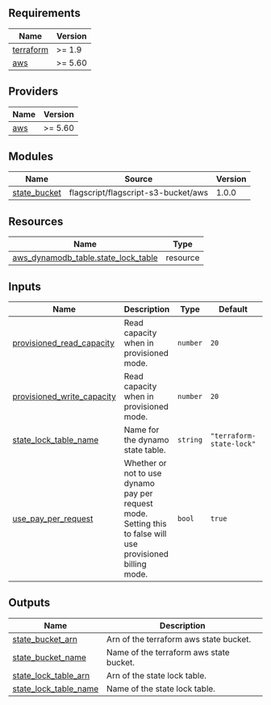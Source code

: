 <!-- BEGIN_TF_DOCS -->
## Requirements

| Name | Version |
|------|---------|
| <a name="requirement_terraform"></a> [terraform](#requirement\_terraform) | >= 1.9 |
| <a name="requirement_aws"></a> [aws](#requirement\_aws) | >= 5.60 |

## Providers

| Name | Version |
|------|---------|
| <a name="provider_aws"></a> [aws](#provider\_aws) | >= 5.60 |

## Modules

| Name | Source | Version |
|------|--------|---------|
| <a name="module_state_bucket"></a> [state\_bucket](#module\_state\_bucket) | flagscript/flagscript-s3-bucket/aws | 1.0.0 |

## Resources

| Name | Type |
|------|------|
| [aws_dynamodb_table.state_lock_table](https://registry.terraform.io/providers/hashicorp/aws/latest/docs/resources/dynamodb_table) | resource |

## Inputs

| Name | Description | Type | Default | Required |
|------|-------------|------|---------|:--------:|
| <a name="input_provisioned_read_capacity"></a> [provisioned\_read\_capacity](#input\_provisioned\_read\_capacity) | Read capacity when in provisioned mode. | `number` | `20` | no |
| <a name="input_provisioned_write_capacity"></a> [provisioned\_write\_capacity](#input\_provisioned\_write\_capacity) | Read capacity when in provisioned mode. | `number` | `20` | no |
| <a name="input_state_lock_table_name"></a> [state\_lock\_table\_name](#input\_state\_lock\_table\_name) | Name for the dynamo state table. | `string` | `"terraform-state-lock"` | no |
| <a name="input_use_pay_per_request"></a> [use\_pay\_per\_request](#input\_use\_pay\_per\_request) | Whether or not to use dynamo pay per request mode. Setting this to false will use provisioned billing mode. | `bool` | `true` | no |

## Outputs

| Name | Description |
|------|-------------|
| <a name="output_state_bucket_arn"></a> [state\_bucket\_arn](#output\_state\_bucket\_arn) | Arn of the terraform aws state bucket. |
| <a name="output_state_bucket_name"></a> [state\_bucket\_name](#output\_state\_bucket\_name) | Name of the terraform aws state bucket. |
| <a name="output_state_lock_table_arn"></a> [state\_lock\_table\_arn](#output\_state\_lock\_table\_arn) | Arn of the state lock table. |
| <a name="output_state_lock_table_name"></a> [state\_lock\_table\_name](#output\_state\_lock\_table\_name) | Name of the state lock table. |
<!-- END_TF_DOCS -->